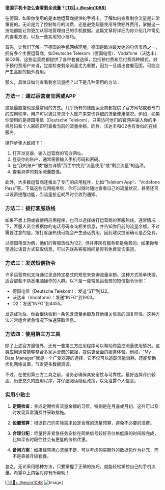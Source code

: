 **德国手机卡怎么查看剩余流量？[[TG💪+ @esim1088](https://t.me/s/esim1088)]**

在德国，如果你使用的是本地运营商提供的手机卡，了解如何查看剩余流量是非常重要的。无论是为了控制每月的消费，还是避免超量使用导致额外费用，掌握这一技能都能让你更加从容地管理自己的手机数据。这篇文章将详细为你介绍几种常见的查看方法，以及一些实用的小技巧。

首先，让我们了解一下德国的手机网络环境。德国是欧洲最发达的电信市场之一，拥有多个主要运营商，如Deutsche Telekom（德国电信）、Vodafone（沃达丰）和O2等。这些运营商都提供了各种套餐选择，包括预付费和后付费两种模式。对于预付费用户来说，定期检查剩余流量尤为重要，因为一旦超出套餐范围，可能会产生高额的额外费用。

那么，具体该如何查看剩余流量呢？以下是几种常用的方法：

### 方法一：通过运营商官网或APP

这是最直接也是最常用的方式。几乎所有的德国运营商都提供了官方网站或者专门的应用程序，用户可以通过登录个人账户来查询详细的流量使用情况。例如，如果你使用的是德国电信（Deutsche Telekom），只需访问他们的官网并输入你的手机号码和个人密码即可查看当前的流量余额。同样，沃达丰和O2也有类似的在线服务。

操作步骤大致如下：
1. 打开浏览器，输入运营商的官方网址。
2. 登录你的账户，通常需要输入手机号码和密码。
3. 在“我的账户”或“服务详情”页面中找到“流量使用”或“剩余流量”的选项。
4. 查看具体的剩余流量数值。

此外，大多数运营商还推出了专门的应用程序，比如“Telekom App”、“Vodafone Pass”等。下载这些应用程序后，你可以随时随地查看自己的流量状况，甚至还可以设置提醒功能，当流量接近耗尽时会收到通知。

### 方法二：拨打客服热线

如果不想上网或者使用应用程序，也可以选择拨打运营商的客服热线。通常情况下，客服人员会根据你的电话号码查询相关信息，并告知你目前的流量余额。不过需要注意的是，拨打客服热线可能会产生通话费用，因此建议提前确认是否免费。

以德国电信为例，他们的客服热线为122，但并非所有服务都是免费的。如果你希望通过语音方式获取信息，可以先联系客服询问是否有免费查询渠道。

### 方法三：发送短信指令

许多运营商也支持通过发送特定格式的短信来查询流量余额。这种方式简单快捷，适合那些不熟悉电脑操作的人群。以下是一些常见运营商的短信指令示例：

- 德国电信（Deutsche Telekom）：发送“ST”到122。
- 沃达丰（Vodafone）：发送“INFO”到1900。
- O2：发送“INFO”到4455。

发送成功后，你会很快收到一条包含流量余额及其他相关信息的回复短信。这种方法非常适合紧急情况下快速获取信息。

### 方法四：使用第三方工具

除了上述官方途径外，还有一些第三方应用程序可以帮助你监控流量使用情况。这类应用通常能够整合多家运营商的数据，提供更全面的服务体验。例如，“My Data Manager”就是一个广受欢迎的选择，它不仅可以追踪流量消耗，还能帮助优化网络设置，节省更多数据资源。

不过，在使用第三方工具之前，请务必确保其安全性与可靠性。最好选择评价较高、历史悠久的应用程序，并仔细阅读隐私政策，以免泄露个人信息。

### 实用小贴士

1. **定期检查**：养成定期检查流量余额的习惯，特别是在月底或月初，这样可以及时发现异常消费并采取措施。
   
2. **设置预算**：根据自己的实际需求设定合理的流量预算，避免不必要的浪费。

3. **合理分配**：尽量将非紧急任务安排在网络信号较好且价格低廉的时间段完成，比如深夜时段往往会有更低的价格优惠。

4. **备用方案**：如果经常担心流量不足，可以考虑购买额外的数据包作为补充，而不是直接升级套餐。

总之，无论采用哪种方法，只要掌握了正确的技巧，就能轻松掌控自己的手机流量。希望以上内容对你有所帮助！

[[TG💪+ @esim1088](https://t.me/s/esim1088) ![Image](https://i.postimg.cc/4NQfJmqS/Snipaste-2025-05-13-00-14-12.png)]